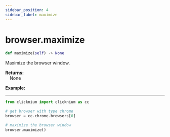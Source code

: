 ```yaml
---
sidebar_position: 4
sidebar_label: maximize
---
```

# browser.maximize

```python
def maximize(self) -> None
```  

Maximize the browser window.

**Returns:**  
    &emsp;None

**Example:**
***
```python
from clicknium import clicknium as cc

# get browser with type chrome
browser = cc.chrome.browsers[0]

# maximize the browser window
browser.maximize()
```